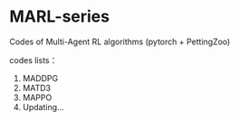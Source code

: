 # MARL-series
Codes of Multi-Agent RL algorithms (pytorch + PettingZoo)

codes lists：
1. MADDPG 
2. MATD3
3. MAPPO
4. Updating...
